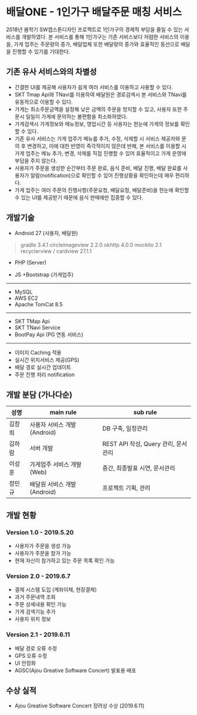 # 배달ONE - 1인가구 배달주문 매칭 서비스
2018년 봄학기 SW캡스톤디자인 프로젝트로 1인가구의 경제적 부담을 줄일 수 있는 서비스를 개발하였다.
본 서비스를 통해 1인가구는 기존 서비스보다 저렴한 서비스의 이용을, 가게 업주는 주문량의 증가, 배달업체 또한 배달량의 증가와 효율적인 동선으로 배달을 진행할 수 있기를 기대한다.

## 기존 유사 서비스와의 차별성
- 간결한 UI를 제공해 사용자가 쉽게 여러 서비스를 이용하고 사용할 수 있다.
- SKT Tmap Api와 TNavi를 이용하여 배달원은 경로검색시 본 서비스와 TNavi를 유동적으로 이용할 수 있다.
- 가게는 최소주문금액을 설정해 낮은 금액의 주문을 방지할 수 있고, 사용자 또한 주문시 일일이 가게에 문의하는 불편함을 최소화하였다.
- 가게검색시 가게정보와 메뉴정보, 영업시간 등 사용자는 한눈에 가게의 정보를 확인할 수 있다.
- 기존 유사 서비스는 가게 업주가 메뉴를 추가, 수정, 삭제할 시 서비스 제공자와 문의 후 변경하고, 이에 대한 반영이 즉각적이지 않은데 반해, 본 서비스를 이용할 시 가게 업주는 메뉴 추가, 변경, 삭제를 직접 진행할 수 있어 효율적이고 가게 운영에 부담을 주지 않는다.
- 사용자가 주문을 생성한 순간부터 주문 완료, 음식 준비, 배달 진행, 배달 완료를 사용자가 알람(notification)으로 확인할 수 있어 진행상황을 확인하는데 매우 편리하다.
- 가게 업주는 여러 주문의 진행사항(주문요청, 배달요청, 배달준비)을 한눈에 확인할 수 있는 UI를 제공받기 때문에 음식 판매에만 집중할 수 있다.

## 개발기술
- Android 27 (사용자, 배달원)
> gradle 3.4.1
>   circleimageview 2.2.0
>  okhttp 4.0.0
>  mockito 2.1
>  recyclerview / cardview 27.1.1

- PHP (Server)

- JS +Bootstrap (가게업주)
-----------------------------------
- MySQL
- AWS EC2
- Apache TomCat 8.5
-----------------------------------
- SKT TMap Api
- SKT TNavi Service
- BootPay Api (PG 연동 서비스)
-------------------------------------
- 이미지 Caching 적용
- 실시간 위치서비스 제공(GPS)	
- 배달 경로 실시간 업데이트
- 주문 진행 처리 notification


## 개발 분담 (가나다순)
|성명|main rule|sub rule|
|----------------|------------------------------|-----------------------------|
|김창희|사용자 서비스 개발(Android)|DB 구축, 일정관리|
|김하람|서버 개발|REST API 작성, Query 관리, 문서관리|
|이성훈|가게업주 서비스 개발(Web)|중간, 최종발표 시연, 문서관리|
|정민규|배달원 서비스 개발(Android)|프로젝트 기획, 관리|

## 개발 현황
### Version 1.0 - 2019.5.20
  - 사용자가 주문을 생성 가능
  - 사용자가 주문을 참가 가능
  - 현재 자신이 참가하고 있는 주문 목록 확인 가능
### Version 2.0 - 2019.6.7
  - 결제 시스템 도입 (계좌이체, 현장결제)
  - 과거 주문내역 조회
  - 주문 상세내용 확인 가능
  - 가게 검색기능 추가
  - 사용자 위치 정보 
### Version 2.1 - 2019.6.11
 - 배달 경로 오류 수정
 - GPS 오류 수정
 - UI 안정화
 - AGSC(Ajou Greative Software Concert) 발표용 배포

## 수상 실적
- Ajou Greative Software Concert 장려상 수상 (2019.6.11)

